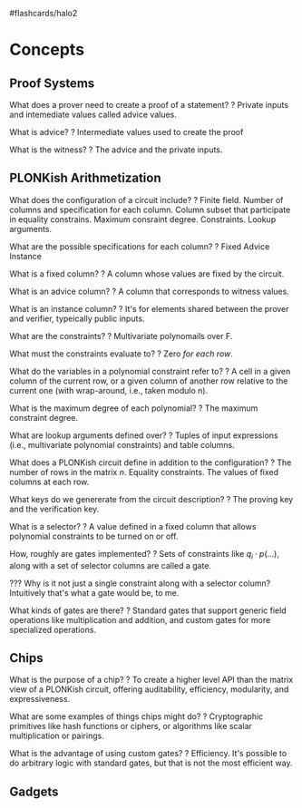 #flashcards/halo2

# Concepts

## Proof Systems

What does a prover need to create a proof of a statement?
?
Private inputs and intemediate values called advice values.
<!--SR:2022-09-15,39,270-->

What is advice?
?
Intermediate values used to create the proof
<!--SR:2022-09-07,34,270-->

What is the witness?
?
The advice and the private inputs.
<!--SR:2022-09-25,49,290-->

## PLONKish Arithmetization

What does the configuration of a circuit include?
?
Finite field.
Number of columns and specification for each column.
Column subset that participate in equality constrains.
Maximum consraint degree.
Constraints.
Lookup arguments.
<!--SR:2022-08-13,9,190-->

What are the possible specifications for each column?
?
Fixed
Advice
Instance
<!--SR:2022-08-19,12,230-->

What is a fixed column?
?
A column whose values are fixed by the circuit.
<!--SR:2022-08-10,14,270-->

What is an advice column?
?
A column that corresponds to witness values.
<!--SR:2022-08-21,17,230-->

What is an instance column?
?
It's for elements shared between the prover and verifier, typeically public inputs.
<!--SR:2022-08-25,19,230-->

What are the constraints?
?
Multivariate polynomails over F.
<!--SR:2022-09-20,45,290-->

What must the constraints evaluate to?
?
Zero *for each row*.
<!--SR:2022-08-15,12,230-->

What do the variables in a polynomial constraint refer to?
?
A cell in a given column of the current row, or a given column of another row relative to the current one (with wrap-around, i.e., taken modulo n).
<!--SR:2022-08-12,14,230-->

What is the maximum degree of each polynomial?
?
The maximum constraint degree.
<!--SR:2022-09-01,29,250-->

What are lookup arguments defined over?
?
Tuples of input expressions (i.e., multivariate polynomial constraints) and table columns.
<!--SR:2022-08-11,3,170-->

What does a PLONKish circuit define in addition to the configuration?
?
The number of rows in the matrix $n$.
Equality constraints.
The values of fixed columns at each row.
<!--SR:2022-08-13,4,150-->

What keys do we genererate from the circuit description?
?
The proving key and the verification key.
<!--SR:2022-08-11,15,270-->

What is a selector?
?
A value defined in a fixed column that allows polynomial constraints to be turned on or off.
<!--SR:2022-08-17,18,270-->

How, roughly are gates implemented?
?
Sets of constraints like $q_i \cdot p(...)$, along with a set of selector columns are called a gate.
<!--SR:2022-08-24,21,250-->

??? Why is it not just a single constraint along with a selector column? Intuitively that's what a gate would be, to me.

What kinds of gates are there?
?
Standard gates that support generic field operations like multiplication and addition, and custom gates for more specialized operations.
<!--SR:2022-10-01,53,290-->

## Chips

What is the purpose of a chip?
?
To create a higher level API than the matrix view of a PLONKish circuit, offering auditability, efficiency, modularity, and expressiveness.
<!--SR:2022-08-12,16,270-->

What are some examples of things chips might do?
?
Cryptographic primitives like hash functions or ciphers, or algorithms like scalar multiplication or pairings.
<!--SR:2022-08-30,25,250-->

What is the advantage of using custom gates?
?
Efficiency. It's possible to do arbitrary logic with standard gates, but that is not the most efficient way.
<!--SR:2022-09-26,49,290-->

## Gadgets